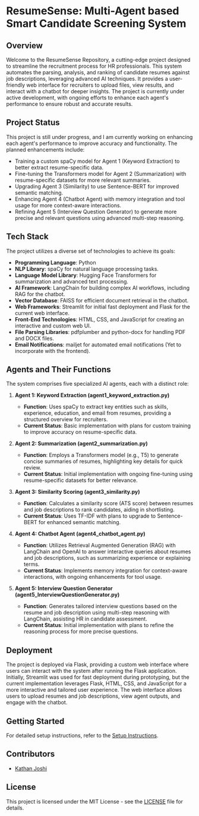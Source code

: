 # ResumeSense: Multi-Agent based Smart Candidate Screening System 

## Overview
Welcome to the ResumeSense Repository, a cutting-edge project designed to streamline the recruitment process for HR professionals. This system automates the parsing, analysis, and ranking of candidate resumes against job descriptions, leveraging advanced AI techniques. It provides a user-friendly web interface for recruiters to upload files, view results, and interact with a chatbot for deeper insights. The project is currently under active development, with ongoing efforts to enhance each agent's performance to ensure robust and accurate results.

## Project Status
This project is still under progress, and I am currently working on enhancing each agent's performance to improve accuracy and functionality. The planned enhancements include:
- Training a custom spaCy model for Agent 1 (Keyword Extraction) to better extract resume-specific data.
- Fine-tuning the Transformers model for Agent 2 (Summarization) with resume-specific datasets for more relevant summaries.
- Upgrading Agent 3 (Similarity) to use Sentence-BERT for improved semantic matching.
- Enhancing Agent 4 (Chatbot Agent) with memory integration and tool usage for more context-aware interactions.
- Refining Agent 5 (Interview Question Generator) to generate more precise and relevant questions using advanced multi-step reasoning.

## Tech Stack
The project utilizes a diverse set of technologies to achieve its goals:
- **Programming Language**: Python
- **NLP Library**: spaCy for natural language processing tasks.
- **Language Model Library**: Hugging Face Transformers for summarization and advanced text processing.
- **AI Framework**: LangChain for building complex AI workflows, including RAG for the chatbot.
- **Vector Database**: FAISS for efficient document retrieval in the chatbot.
- **Web Frameworks**: Streamlit for initial fast deployment and Flask for the current web interface.
- **Front-End Technologies**: HTML, CSS, and JavaScript for creating an interactive and custom web UI.
- **File Parsing Libraries**: pdfplumber and python-docx for handling PDF and DOCX files.
- **Email Notifications**: mailjet for automated email notifications (Yet to incorporate with the frontend).

## Agents and Their Functions
The system comprises five specialized AI agents, each with a distinct role:

1. **Agent 1: Keyword Extraction (agent1_keyword_extraction.py)**  
   - **Function**: Uses spaCy to extract key entities such as skills, experience, education, and email from resumes, providing a structured overview for recruiters.
   - **Current Status**: Basic implementation with plans for custom training to improve accuracy on resume-specific data.

2. **Agent 2: Summarization (agent2_summarization.py)**  
   - **Function**: Employs a Transformers model (e.g., T5) to generate concise summaries of resumes, highlighting key details for quick review.
   - **Current Status**: Initial implementation with ongoing fine-tuning using resume-specific datasets for better relevance.

3. **Agent 3: Similarity Scoring (agent3_similarity.py)**  
   - **Function**: Calculates a similarity score (ATS score) between resumes and job descriptions to rank candidates, aiding in shortlisting.
   - **Current Status**: Uses TF-IDF with plans to upgrade to Sentence-BERT for enhanced semantic matching.

4. **Agent 4: Chatbot Agent (agent4_chatbot_agent.py)**  
   - **Function**: Utilizes Retrieval Augmented Generation (RAG) with LangChain and OpenAI to answer interactive queries about resumes and job descriptions, such as summarizing experience or explaining terms.
   - **Current Status**: Implements memory integration for context-aware interactions, with ongoing enhancements for tool usage.

5. **Agent 5: Interview Question Generator (agent5_InterviewQuestionGenerator.py)**  
   - **Function**: Generates tailored interview questions based on the resume and job description using multi-step reasoning with LangChain, assisting HR in candidate assessment.
   - **Current Status**: Initial implementation with plans to refine the reasoning process for more precise questions.

## Deployment
The project is deployed via Flask, providing a custom web interface where users can interact with the system after running the Flask application. Initially, Streamlit was used for fast deployment during prototyping, but the current implementation leverages Flask, HTML, CSS, and JavaScript for a more interactive and tailored user experience. The web interface allows users to upload resumes and job descriptions, view agent outputs, and engage with the chatbot.

## Getting Started
For detailed setup instructions, refer to the [Setup Instructions](setup.md).

## Contributors
- [Kathan Joshi](joshikathan03@gmail.com)

## License
This project is licensed under the MIT License - see the [LICENSE](LICENSE) file for details.